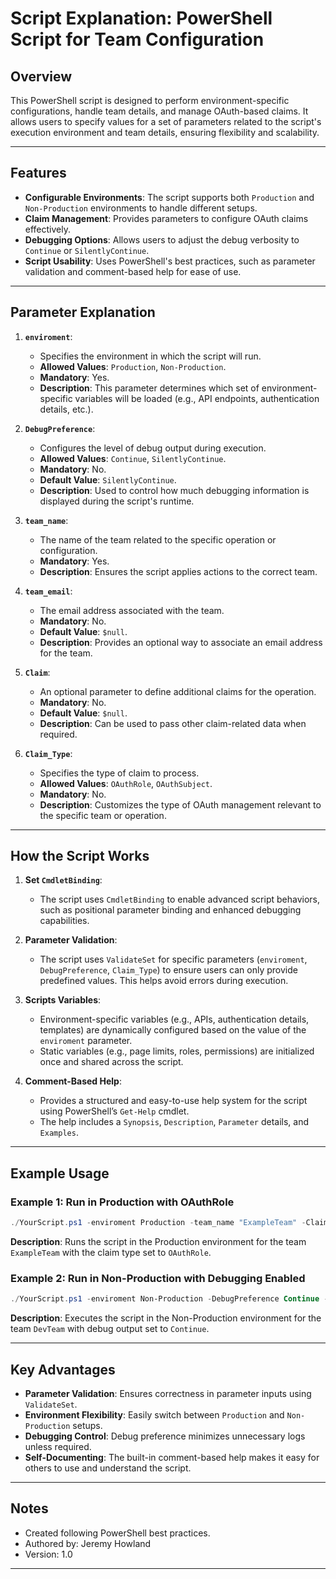 # Script Explanation: PowerShell Script for Team Configuration

## Overview
This PowerShell script is designed to perform environment-specific configurations, handle team details, and manage OAuth-based claims. It allows users to specify values for a set of parameters related to the script's execution environment and team details, ensuring flexibility and scalability.

---

## Features
- **Configurable Environments**: The script supports both `Production` and `Non-Production` environments to handle different setups.
- **Claim Management**: Provides parameters to configure OAuth claims effectively.
- **Debugging Options**: Allows users to adjust the debug verbosity to `Continue` or `SilentlyContinue`.
- **Script Usability**: Uses PowerShell's best practices, such as parameter validation and comment-based help for ease of use.

---

## Parameter Explanation

1. **`enviroment`**:
   - Specifies the environment in which the script will run.
   - **Allowed Values**: `Production`, `Non-Production`.
   - **Mandatory**: Yes.
   - **Description**: This parameter determines which set of environment-specific variables will be loaded (e.g., API endpoints, authentication details, etc.).

2. **`DebugPreference`**:
   - Configures the level of debug output during execution.
   - **Allowed Values**: `Continue`, `SilentlyContinue`.
   - **Mandatory**: No.
   - **Default Value**: `SilentlyContinue`.
   - **Description**: Used to control how much debugging information is displayed during the script's runtime.

3. **`team_name`**:
   - The name of the team related to the specific operation or configuration.
   - **Mandatory**: Yes.
   - **Description**: Ensures the script applies actions to the correct team.

4. **`team_email`**:
   - The email address associated with the team.
   - **Mandatory**: No.
   - **Default Value**: `$null`.
   - **Description**: Provides an optional way to associate an email address for the team.

5. **`Claim`**:
   - An optional parameter to define additional claims for the operation.
   - **Mandatory**: No.
   - **Default Value**: `$null`.
   - **Description**: Can be used to pass other claim-related data when required.

6. **`Claim_Type`**:
   - Specifies the type of claim to process.
   - **Allowed Values**: `OAuthRole`, `OAuthSubject`.
   - **Mandatory**: No.
   - **Description**: Customizes the type of OAuth management relevant to the specific team or operation.

---

## How the Script Works

1. **Set `CmdletBinding`**:
   - The script uses `CmdletBinding` to enable advanced script behaviors, such as positional parameter binding and enhanced debugging capabilities.

2. **Parameter Validation**:
   - The script uses `ValidateSet` for specific parameters (`enviroment`, `DebugPreference`, `Claim_Type`) to ensure users can only provide predefined values. This helps avoid errors during execution.

3. **Scripts Variables**:
   - Environment-specific variables (e.g., APIs, authentication details, templates) are dynamically configured based on the value of the `enviroment` parameter.
   - Static variables (e.g., page limits, roles, permissions) are initialized once and shared across the script.

4. **Comment-Based Help**:
   - Provides a structured and easy-to-use help system for the script using PowerShell’s `Get-Help` cmdlet.
   - The help includes a `Synopsis`, `Description`, `Parameter` details, and `Examples`.

---

## Example Usage

### Example 1: Run in Production with OAuthRole
```powershell
./YourScript.ps1 -enviroment Production -team_name "ExampleTeam" -Claim_Type OAuthRole
```
**Description**: Runs the script in the Production environment for the team `ExampleTeam` with the claim type set to `OAuthRole`.

### Example 2: Run in Non-Production with Debugging Enabled
```powershell
./YourScript.ps1 -enviroment Non-Production -DebugPreference Continue -team_name "DevTeam"
```
**Description**: Executes the script in the Non-Production environment for the team `DevTeam` with debug output set to `Continue`.

---

## Key Advantages
- **Parameter Validation**: Ensures correctness in parameter inputs using `ValidateSet`.
- **Environment Flexibility**: Easily switch between `Production` and `Non-Production` setups.
- **Debugging Control**: Debug preference minimizes unnecessary logs unless required.
- **Self-Documenting**: The built-in comment-based help makes it easy for others to use and understand the script.

---

## Notes
- Created following PowerShell best practices.
- Authored by: Jeremy Howland
- Version: 1.0

---
